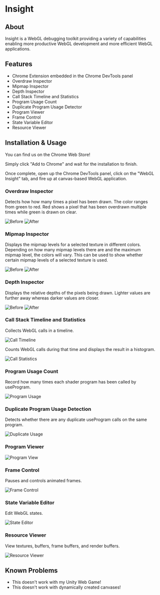 # Insight

## About

Insight is a WebGL debugging toolkit providing a variety of capabilities enabling more productive WebGL development and more efficient WebGL applications.


## Features

* Chrome Extension embedded in the Chrome DevTools panel    
* Overdraw Inspector
* Mipmap Inspector
* Depth Inspector
* Call Stack Timeline and Statistics
* Program Usage Count
* Duplicate Program Usage Detector
* Program Viewer
* Frame Control
* State Variable Editor
* Resource Viewer


## Installation & Usage

You can find us on the Chrome Web Store!

<LINK BUTTON>

Simply click "Add to Chrome" and wait for the installation to finish.

Once complete, open up the Chrome DevTools panel, click on the "WebGL Insight" tab, and fire up at canvas-based WebGL application.


### Overdraw Inspector

Detects how how many times a pixel has been drawn. The color ranges from green to red. Red shows a pixel that has been overdrawn multiple times while green is drawn on clear.

![Before](http://i.imgur.com/WfCwiDJ.jpg)
![After](http://i.imgur.com/RSkEeQu.jpg)

### Mipmap Inspector

Displays the mipmap levels for a selected texture in different colors. Depending on how many mipmap levels there are and the maximum mipmap level, the colors will vary. This can be used to show whether certain mipmap levels of a selected texture is used.

![Before](http://i.imgur.com/v717Sb9.jpg)
![After](http://i.imgur.com/gT1y3Ir.jpg)

### Depth Inspector 

Displays the relative depths of the pixels being drawn. Lighter values are further away whereas darker values are closer.

![Before](http://i.imgur.com/4Je54s1.jpg)
![After](http://i.imgur.com/M3xDkpp.jpg)

### Call Stack Timeline and Statistics

Collects WebGL calls in a timeline.

![Call Timeline](http://i.imgur.com/xouoZXV.jpg)

Counts WebGL calls during that time and displays the result in a histogram.

![Call Statistics](http://i.imgur.com/2r0yXd4.jpg)

### Program Usage Count

 Record how many times each shader program has been called by useProgram.

![Program Usage](http://i.imgur.com/gjlMI8y.jpg)

### Duplicate Program Usage Detection

Detects whether there are any duplicate useProgram calls on the same program.

![Duplicate Usage](http://i.imgur.com/UOJ2GnX.jpg)

### Program Viewer

![Program View](http://i.imgur.com/v6cgTGb.jpg)

### Frame Control

Pauses and controls animated frames.

![Frame Control](http://i.imgur.com/YS3uhw9.jpg)

### State Variable Editor

Edit WebGL states.

![State Editor](http://i.imgur.com/1QBVF9M.jpg)

### Resource Viewer

View textures, buffers, frame buffers, and render buffers.

![Resource Viewer](http://i.imgur.com/y1YETWv.jpg)

## Known Problems

* This doesn't work with my Unity Web Game!
* This doesn't work with dynamically created canvases!
